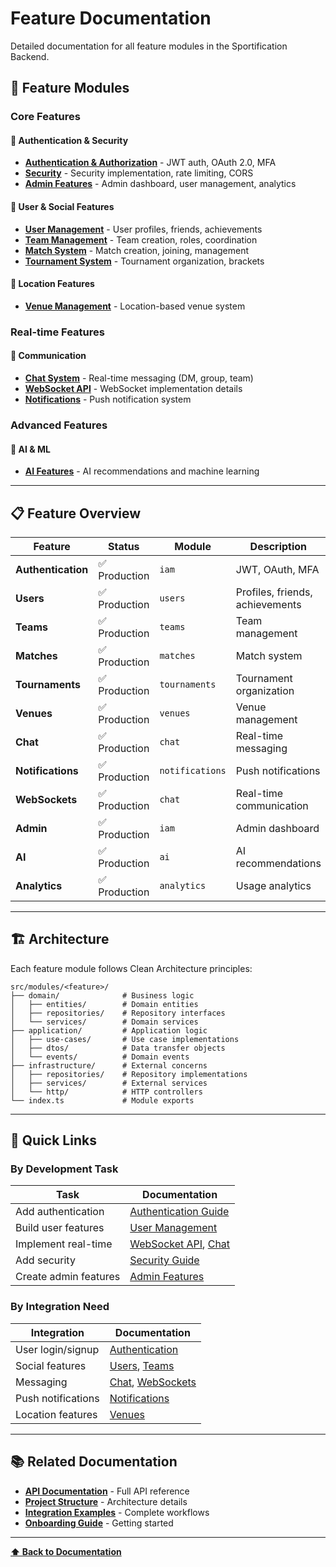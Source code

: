 # Feature Documentation

Detailed documentation for all feature modules in the Sportification Backend.

## 🎯 Feature Modules

### Core Features

#### 🔐 Authentication & Security

- **[Authentication & Authorization](auth.md)** - JWT auth, OAuth 2.0, MFA
- **[Security](security.md)** - Security implementation, rate limiting, CORS
- **[Admin Features](admin.md)** - Admin dashboard, user management, analytics

#### 👥 User & Social Features

- **[User Management](users.md)** - User profiles, friends, achievements
- **[Team Management](teams.md)** - Team creation, roles, coordination
- **[Match System](matches.md)** - Match creation, joining, management
- **[Tournament System](tournaments.md)** - Tournament organization, brackets

#### 📍 Location Features

- **[Venue Management](venues.md)** - Location-based venue system

### Real-time Features

#### 💬 Communication

- **[Chat System](chat.md)** - Real-time messaging (DM, group, team)
- **[WebSocket API](websockets.md)** - WebSocket implementation details
- **[Notifications](notifications.md)** - Push notification system

### Advanced Features

#### 🤖 AI & ML

- **[AI Features](ai.md)** - AI recommendations and machine learning

---

## 📋 Feature Overview

| Feature | Status | Module | Description |
|---------|--------|--------|-------------|
| **Authentication** | ✅ Production | `iam` | JWT, OAuth, MFA |
| **Users** | ✅ Production | `users` | Profiles, friends, achievements |
| **Teams** | ✅ Production | `teams` | Team management |
| **Matches** | ✅ Production | `matches` | Match system |
| **Tournaments** | ✅ Production | `tournaments` | Tournament organization |
| **Venues** | ✅ Production | `venues` | Venue management |
| **Chat** | ✅ Production | `chat` | Real-time messaging |
| **Notifications** | ✅ Production | `notifications` | Push notifications |
| **WebSockets** | ✅ Production | `chat` | Real-time communication |
| **Admin** | ✅ Production | `iam` | Admin dashboard |
| **AI** | ✅ Production | `ai` | AI recommendations |
| **Analytics** | ✅ Production | `analytics` | Usage analytics |

---

## 🏗️ Architecture

Each feature module follows Clean Architecture principles:

```
src/modules/<feature>/
├── domain/              # Business logic
│   ├── entities/        # Domain entities
│   ├── repositories/    # Repository interfaces
│   └── services/        # Domain services
├── application/         # Application logic
│   ├── use-cases/       # Use case implementations
│   ├── dtos/            # Data transfer objects
│   └── events/          # Domain events
├── infrastructure/      # External concerns
│   ├── repositories/    # Repository implementations
│   ├── services/        # External services
│   └── http/            # HTTP controllers
└── index.ts             # Module exports
```

---

## 🔗 Quick Links

### By Development Task

| Task | Documentation |
|------|--------------|
| Add authentication | [Authentication Guide](auth.md) |
| Build user features | [User Management](users.md) |
| Implement real-time | [WebSocket API](websockets.md), [Chat](chat.md) |
| Add security | [Security Guide](security.md) |
| Create admin features | [Admin Features](admin.md) |

### By Integration Need

| Integration | Documentation |
|-------------|--------------|
| User login/signup | [Authentication](auth.md) |
| Social features | [Users](users.md), [Teams](teams.md) |
| Messaging | [Chat](chat.md), [WebSockets](websockets.md) |
| Push notifications | [Notifications](notifications.md) |
| Location features | [Venues](venues.md) |

---

## 📚 Related Documentation

- **[API Documentation](../api/API_DOCUMENTATION.md)** - Full API reference
- **[Project Structure](../guides/PROJECT_STRUCTURE.md)** - Architecture details
- **[Integration Examples](../examples/)** - Complete workflows
- **[Onboarding Guide](../guides/ONBOARDING.md)** - Getting started

---

**[⬆ Back to Documentation](../README.md)**
